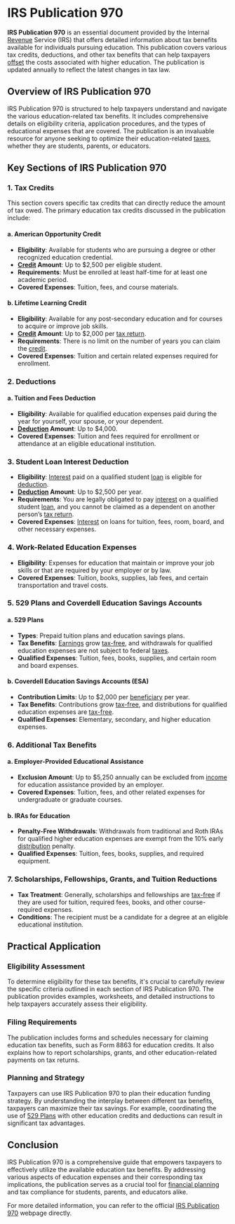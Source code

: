 # IRS Publication 970

**IRS Publication 970** is an essential document provided by the Internal [Revenue](../r/revenue.md) Service (IRS) that offers detailed information about tax benefits available for individuals pursuing education. This publication covers various tax credits, deductions, and other tax benefits that can help taxpayers [offset](../o/offset.md) the costs associated with higher education. The publication is updated annually to reflect the latest changes in tax law.

## Overview of IRS Publication 970

IRS Publication 970 is structured to help taxpayers understand and navigate the various education-related tax benefits. It includes comprehensive details on eligibility criteria, application procedures, and the types of educational expenses that are covered. The publication is an invaluable resource for anyone seeking to optimize their education-related [taxes](../t/taxes.md), whether they are students, parents, or educators.

## Key Sections of IRS Publication 970

### 1. Tax Credits

This section covers specific tax credits that can directly reduce the amount of tax owed. The primary education tax credits discussed in the publication include:

#### a. American Opportunity Credit

- **Eligibility**: Available for students who are pursuing a degree or other recognized education credential.
- **[Credit](../c/credit.md) Amount**: Up to $2,500 per eligible student.
- **Requirements**: Must be enrolled at least half-time for at least one academic period.
- **Covered Expenses**: Tuition, fees, and course materials.

#### b. Lifetime Learning Credit

- **Eligibility**: Available for any post-secondary education and for courses to acquire or improve job skills.
- **[Credit](../c/credit.md) Amount**: Up to $2,000 per [tax return](../t/tax_return.md).
- **Requirements**: There is no limit on the number of years you can claim the [credit](../c/credit.md).
- **Covered Expenses**: Tuition and certain related expenses required for enrollment.

### 2. Deductions

#### a. Tuition and Fees Deduction

- **Eligibility**: Available for qualified education expenses paid during the year for yourself, your spouse, or your dependent.
- **[Deduction](../d/deduction.md) Amount**: Up to $4,000.
- **Covered Expenses**: Tuition and fees required for enrollment or attendance at an eligible educational institution.

### 3. Student Loan Interest Deduction

- **Eligibility**: [Interest](../i/interest.md) paid on a qualified student [loan](../l/loan.md) is eligible for [deduction](../d/deduction.md).
- **[Deduction](../d/deduction.md) Amount**: Up to $2,500 per year.
- **Requirements**: You are legally obligated to pay [interest](../i/interest.md) on a qualified student [loan](../l/loan.md), and you cannot be claimed as a dependent on another person’s [tax return](../t/tax_return.md).
- **Covered Expenses**: [Interest](../i/interest.md) on loans for tuition, fees, room, board, and other necessary expenses.

### 4. Work-Related Education Expenses

- **Eligibility**: Expenses for education that maintain or improve your job skills or that are required by your employer or by law.
- **Covered Expenses**: Tuition, books, supplies, lab fees, and certain transportation and travel costs.

### 5. 529 Plans and Coverdell Education Savings Accounts

#### a. 529 Plans

- **Types**: Prepaid tuition plans and education savings plans.
- **Tax Benefits**: [Earnings](../e/earnings.md) grow [tax-free](../t/tax_free.md), and withdrawals for qualified education expenses are not subject to federal [taxes](../t/taxes.md).
- **Qualified Expenses**: Tuition, fees, books, supplies, and certain room and board expenses.

#### b. Coverdell Education Savings Accounts (ESA)

- **Contribution Limits**: Up to $2,000 per [beneficiary](../b/beneficiary.md) per year.
- **Tax Benefits**: Contributions grow [tax-free](../t/tax_free.md), and distributions for qualified education expenses are [tax-free](../t/tax_free.md).
- **Qualified Expenses**: Elementary, secondary, and higher education expenses.

### 6. Additional Tax Benefits

#### a. Employer-Provided Educational Assistance

- **Exclusion Amount**: Up to $5,250 annually can be excluded from [income](../i/income.md) for education assistance provided by an employer.
- **Covered Expenses**: Tuition, fees, and other related expenses for undergraduate or graduate courses.

#### b. IRAs for Education

- **Penalty-Free Withdrawals**: Withdrawals from traditional and Roth IRAs for qualified higher education expenses are exempt from the 10% early [distribution](../d/distribution.md) penalty.
- **Qualified Expenses**: Tuition, fees, books, supplies, and required equipment.

### 7. Scholarships, Fellowships, Grants, and Tuition Reductions

- **Tax Treatment**: Generally, scholarships and fellowships are [tax-free](../t/tax_free.md) if they are used for tuition, required fees, books, and other course-required expenses.
- **Conditions**: The recipient must be a candidate for a degree at an eligible educational institution.

## Practical Application

### Eligibility Assessment

To determine eligibility for these tax benefits, it's crucial to carefully review the specific criteria outlined in each section of IRS Publication 970. The publication provides examples, worksheets, and detailed instructions to help taxpayers accurately assess their eligibility.

### Filing Requirements

The publication includes forms and schedules necessary for claiming education tax benefits, such as Form 8863 for education credits. It also explains how to report scholarships, grants, and other education-related payments on tax returns.

### Planning and Strategy

Taxpayers can use IRS Publication 970 to plan their education funding strategy. By understanding the interplay between different tax benefits, taxpayers can maximize their tax savings. For example, coordinating the use of [529 Plans](../1/529_plan.md) with other education credits and deductions can result in significant tax advantages.

## Conclusion

IRS Publication 970 is a comprehensive guide that empowers taxpayers to effectively utilize the available education tax benefits. By addressing various aspects of education expenses and their corresponding tax implications, the publication serves as a crucial tool for [financial planning](../f/financial_planning.md) and tax compliance for students, parents, and educators alike.

For more detailed information, you can refer to the official [IRS Publication 970](https://www.irs.gov/publications/p970) webpage directly.